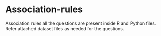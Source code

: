 # Association-rules
Association rules
all the questions are present inside R and Python files.
Refer attached dataset files as needed for the questions.
